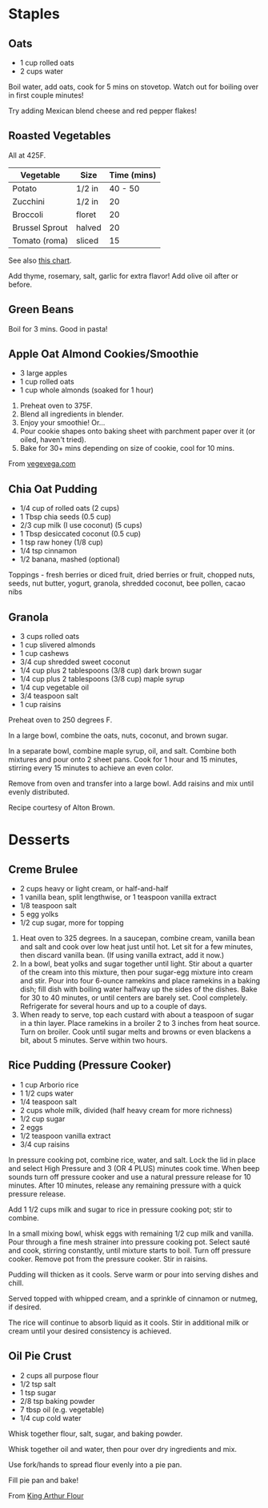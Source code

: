 # Staples

## Oats

 - 1 cup rolled oats
 - 2 cups water

Boil water, add oats, cook for 5 mins on stovetop.  Watch out for boiling over
in first couple minutes!

Try adding Mexican blend cheese and red pepper flakes!


## Roasted Vegetables

All at 425F.

Vegetable      | Size     | Time (mins)
---------      | -------- | -----------
Potato         | 1/2 in   | 40 - 50
Zucchini       | 1/2 in   | 20
Broccoli       | floret   | 20
Brussel Sprout | halved   | 20
Tomato (roma)  | sliced   | 15

See also [this
chart](https://www.myfrugalhome.com/vegetable-roasting-times-chart/).

Add thyme, rosemary, salt, garlic for extra flavor!  Add olive oil after or
before.


## Green Beans

Boil for 3 mins.  Good in pasta!


## Apple Oat Almond Cookies/Smoothie

 - 3 large apples
 - 1 cup rolled oats
 - 1 cup whole almonds (soaked for 1 hour)

1. Preheat oven to 375F.
2. Blend all ingredients in blender.
3. Enjoy your smoothie!  Or...
4. Pour cookie shapes onto baking sheet with parchment paper over it (or oiled,
   haven't tried).
5. Bake for 30+ mins depending on size of cookie, cool for 10 mins.

From
[vegevega.com](https://vegevega.com/healthy-3-ingredient-apple-almond-breakfast-cookies/)


## Chia Oat Pudding

 - 1/4 cup of rolled oats (2 cups)
 - 1 Tbsp chia seeds (0.5 cup)
 - 2/3 cup milk (I use coconut) (5 cups)
 - 1 Tbsp desiccated coconut (0.5 cup)
 - 1 tsp raw honey (1/8 cup)
 - 1/4 tsp cinnamon
 - 1/2 banana, mashed (optional)

Toppings - fresh berries or diced fruit, dried berries or fruit, chopped nuts,
seeds, nut butter, yogurt, granola, shredded coconut, bee pollen, cacao nibs


## Granola
    
 - 3 cups rolled oats
 - 1 cup slivered almonds
 - 1 cup cashews
 - 3/4 cup shredded sweet coconut
 - 1/4 cup plus 2 tablespoons (3/8 cup) dark brown sugar
 - 1/4 cup plus 2 tablespoons (3/8 cup) maple syrup
 - 1/4 cup vegetable oil
 - 3/4 teaspoon salt
 - 1 cup raisins

Preheat oven to 250 degrees F.

In a large bowl, combine the oats, nuts, coconut, and brown sugar.

In a separate bowl, combine maple syrup, oil, and salt. Combine both mixtures
and pour onto 2 sheet pans. Cook for 1 hour and 15 minutes, stirring every 15
minutes to achieve an even color.

Remove from oven and transfer into a large bowl. Add raisins and mix until
evenly distributed.

Recipe courtesy of Alton Brown.


# Desserts

## Creme Brulee

 - 2 cups heavy or light cream, or half-and-half
 - 1 vanilla bean, split lengthwise, or 1 teaspoon vanilla extract
 - 1/8 teaspoon salt
 - 5 egg yolks
 - 1/2 cup sugar, more for topping

1. Heat oven to 325 degrees. In a saucepan, combine cream, vanilla bean and salt
   and cook over low heat just until hot. Let sit for a few minutes, then
   discard vanilla bean. (If using vanilla extract, add it now.)
2. In a bowl, beat yolks and sugar together until light. Stir about a quarter of
   the cream into this mixture, then pour sugar-egg mixture into cream and stir.
   Pour into four 6-ounce ramekins and place ramekins in a baking dish; fill
   dish with boiling water halfway up the sides of the dishes. Bake for 30 to 40
   minutes, or until centers are barely set. Cool completely. Refrigerate for
   several hours and up to a couple of days.
3. When ready to serve, top each custard with about a teaspoon of sugar in a
   thin layer. Place ramekins in a broiler 2 to 3 inches from heat source.  Turn
   on broiler. Cook until sugar melts and browns or even blackens a bit, about 5
   minutes. Serve within two hours.


## Rice Pudding (Pressure Cooker)

 - 1 cup Arborio rice
 - 1 1/2 cups water
 - 1/4 teaspoon salt
 - 2 cups whole milk, divided (half heavy cream for more richness)
 - 1/2 cup sugar
 - 2 eggs
 - 1/2 teaspoon vanilla extract
 - 3/4 cup raisins

In pressure cooking pot, combine rice, water, and salt. Lock the lid in place
and select High Pressure and 3 (OR 4 PLUS) minutes cook time. When beep sounds
turn off pressure cooker and use a natural pressure release for 10 minutes.
After 10 minutes, release any remaining pressure with a quick pressure release.

Add 1 1/2 cups milk and sugar to rice in pressure cooking pot; stir to combine.

In a small mixing bowl, whisk eggs with remaining 1/2 cup milk and vanilla. Pour
through a fine mesh strainer into pressure cooking pot. Select sauté and cook,
stirring constantly, until mixture starts to boil. Turn off pressure cooker.
Remove pot from the pressure cooker. Stir in raisins.

Pudding will thicken as it cools. Serve warm or pour into serving dishes and
chill.

Served topped with whipped cream, and a sprinkle of cinnamon or nutmeg, if
desired.

The rice will continue to absorb liquid as it cools. Stir in additional milk or
cream until your desired consistency is achieved.


## Oil Pie Crust

 - 2 cups all purpose flour
 - 1/2 tsp salt
 - 1 tsp sugar
 - 2/8 tsp baking powder
 - 7 tbsp oil (e.g. vegetable)
 - 1/4 cup cold water

Whisk together flour, salt, sugar, and baking powder.

Whisk together oil and water, then pour over dry ingredients and mix.

Use fork/hands to spread flour evenly into a pie pan.

Fill pie pan and bake!

From [King Arthur Flour](https://www.kingarthurflour.com/recipes/no-roll-pie-crust-recipe)

